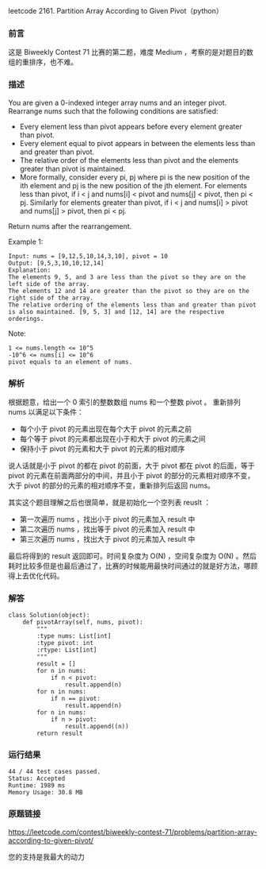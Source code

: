 leetcode  2161. Partition Array According to Given Pivot（python）


### 前言

这是 Biweekly Contest 71 比赛的第二题，难度 Medium  ，考察的是对题目的数组的重排序，也不难。

### 描述

You are given a 0-indexed integer array nums and an integer pivot. Rearrange nums such that the following conditions are satisfied:

* Every element less than pivot appears before every element greater than pivot.
* Every element equal to pivot appears in between the elements less than and greater than pivot.
* The relative order of the elements less than pivot and the elements greater than pivot is maintained.
* More formally, consider every pi, pj where pi is the new position of the ith element and pj is the new position of the jth element. For elements less than pivot, if i < j and nums[i] < pivot and nums[j] < pivot, then pi < pj. Similarly for elements greater than pivot, if i < j and nums[i] > pivot and nums[j] > pivot, then pi < pj.

Return nums after the rearrangement.



Example 1:

	Input: nums = [9,12,5,10,14,3,10], pivot = 10
	Output: [9,5,3,10,10,12,14]
	Explanation: 
	The elements 9, 5, and 3 are less than the pivot so they are on the left side of the array.
	The elements 12 and 14 are greater than the pivot so they are on the right side of the array.
	The relative ordering of the elements less than and greater than pivot is also maintained. [9, 5, 3] and [12, 14] are the respective orderings.

	




Note:

	1 <= nums.length <= 10^5
	-10^6 <= nums[i] <= 10^6
	pivot equals to an element of nums.


### 解析

根据题意，给出一个 0 索引的整数数组 nums 和一个整数 pivot 。 重新排列 nums 以满足以下条件：

* 每个小于 pivot 的元素出现在每个大于 pivot 的元素之前
* 每个等于 pivot 的元素都出现在小于和大于 pivot 的元素之间
* 保持小于 pivot 的元素和大于 pivot 的元素的相对顺序

说人话就是小于 pivot 的都在 pivot 的前面，大于 pivot 都在 pivot 的后面，等于 pivot 的元素在前面两部分的中间，并且小于 pivot 的部分的元素相对顺序不变，大于 pivot 的部分的元素的相对顺序不变，重新排列后返回 nums。

其实这个题目理解之后也很简单，就是初始化一个空列表 reuslt ：

* 第一次遍历 nums ，找出小于 pivot 的元素加入 result 中
* 第二次遍历 nums ，找出等于 pivot 的元素加入 result 中
* 第三次遍历 nums ，找出大于 pivot 的元素加入 result 中

最后将得到的 result 返回即可。时间复杂度为 O(N) ，空间复杂度为 O(N) 。然后耗时比较多但是也最后通过了，比赛的时候能用最快时间通过的就是好方法，哪顾得上去优化代码。
### 解答
				

	class Solution(object):
	    def pivotArray(self, nums, pivot):
	        """
	        :type nums: List[int]
	        :type pivot: int
	        :rtype: List[int]
	        """
	        result = []
	        for n in nums:
	            if n < pivot:
	                result.append(n)
	        for n in nums:
	            if n == pivot:
	                result.append(n)
	        for n in nums:
	            if n > pivot:
	                result.append((n))
	        return result
            	      
			
### 运行结果


	44 / 44 test cases passed.
	Status: Accepted
	Runtime: 1989 ms
	Memory Usage: 30.8 MB

### 原题链接


https://leetcode.com/contest/biweekly-contest-71/problems/partition-array-according-to-given-pivot/


您的支持是我最大的动力
